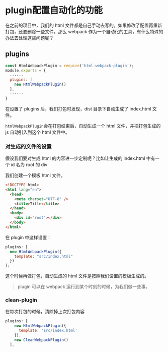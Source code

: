 # plugin配置自动化的功能

在之前的项目中，我们的 html 文件都是自己手动去写的。如果修改了配置再重新打包，还要删除一些文件。那么 webpack 作为一个自动化的工具，有什么特殊的办法去处理这些问题呢？

## plugins

```javascript
const HtmlWebpackPlugin = require('html-webpack-plugin');
module.exports = {
  ······
  plugins: [
    new HtmlWebpackPlugin()
  ],
  ······
}
```

在设置了 plugins 后，我们打包时发现，dist 目录下自动生成了 index.html 文件。

`htmlWebpackPlugin`会在打包结束后，自动生成一个 html 文件，并把打包生成的 js 自动引入到这个 html 文件中。

### 对生成的文件的设置

假设我们要对生成 html 的内容进一步定制呢？比如让生成的 index.html 中有一个 id 名为 root 的 div

我们创建一个模板 html 文件。

```html
<!DOCTYPE html>
<html lang="en">
  <head>
    <meta charset="UTF-8" />
    <title>Title</title>
  </head>
  <body>
    <div id="root"></div>
  </body>
</html>
```

在 plugin 中这样设置：

```javascript
plugins: [
  new HtmlWebpackPlugin({
    template: "src/index.html"
  })
];
```

这个时候再做打包，自动生成的 html 文件是按照我们设置的模板生成的。

> plugin 可以在 webpack 运行到某个时刻的时候，为我们做一些事。

### clean-plugin

在每次打包的时候，清除掉上次打包内容

```javascript
plugins: [
    new HtmlWebpackPlugin({
      template: 'src/index.html'
    }),
    new CleanWebpackPlugin()
  ],
```
